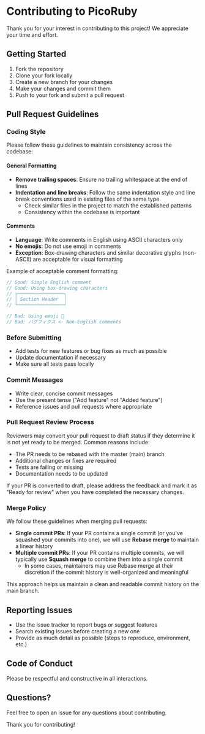 # Contributing to PicoRuby

Thank you for your interest in contributing to this project! We appreciate your time and effort.

## Getting Started

1. Fork the repository
2. Clone your fork locally
3. Create a new branch for your changes
4. Make your changes and commit them
5. Push to your fork and submit a pull request

## Pull Request Guidelines

### Coding Style

Please follow these guidelines to maintain consistency across the codebase:

#### General Formatting

- **Remove trailing spaces**: Ensure no trailing whitespace at the end of lines
- **Indentation and line breaks**: Follow the same indentation style and line break conventions used in existing files of the same type
  - Check similar files in the project to match the established patterns
  - Consistency within the codebase is important

#### Comments

- **Language**: Write comments in English using ASCII characters only
- **No emojis**: Do not use emoji in comments
- **Exception**: Box-drawing characters and similar decorative glyphs (non-ASCII) are acceptable for visual formatting

Example of acceptable comment formatting:
```C
// Good: Simple English comment
// Good: Using box-drawing characters
// ┌─────────────────┐
// │ Section Header  │
// └─────────────────┘

// Bad: Using emoji 🚀
// Bad: バグフィクス <- Non-English comments
```

### Before Submitting

- Add tests for new features or bug fixes as much as possible
- Update documentation if necessary
- Make sure all tests pass locally

### Commit Messages

- Write clear, concise commit messages
- Use the present tense ("Add feature" not "Added feature")
- Reference issues and pull requests where appropriate

### Pull Request Review Process

Reviewers may convert your pull request to draft status if they determine it is not yet ready to be merged. Common reasons include:

- The PR needs to be rebased with the master (main) branch
- Additional changes or fixes are required
- Tests are failing or missing
- Documentation needs to be updated

If your PR is converted to draft, please address the feedback and mark it as "Ready for review" when you have completed the necessary changes.

### Merge Policy

We follow these guidelines when merging pull requests:

- **Single commit PRs**: If your PR contains a single commit (or you've squashed your commits into one), we will use **Rebase merge** to maintain a linear history
- **Multiple commit PRs**: If your PR contains multiple commits, we will typically use **Squash merge** to combine them into a single commit
  - In some cases, maintainers may use Rebase merge at their discretion if the commit history is well-organized and meaningful

This approach helps us maintain a clean and readable commit history on the main branch.

## Reporting Issues

- Use the issue tracker to report bugs or suggest features
- Search existing issues before creating a new one
- Provide as much detail as possible (steps to reproduce, environment, etc.)

## Code of Conduct

Please be respectful and constructive in all interactions.

## Questions?

Feel free to open an issue for any questions about contributing.

Thank you for contributing!
